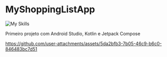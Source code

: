 # MyShoppingListApp

![My Skills](https://go-skill-icons.vercel.app/api/icons?i=androidstudio)

Primeiro projeto com Android Studio, Kotlin e Jetpack Compose

https://github.com/user-attachments/assets/5da2bfb3-7b05-46c9-b6c0-846483bc7d51

